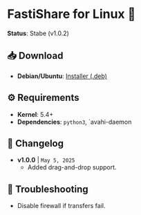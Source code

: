 # FastiShare for Linux 🐧  
**Status**: Stabe (v1.0.2)  

## 📥 Download  
- **Debian/Ubuntu**: [Installer (.deb)]([/](https://github.com/Flagodna-Developer/FastiShare/raw/refs/heads/main/download/file/fastishare-1.0.2+10002-linux.deb)) 

## ⚙️ Requirements  
- **Kernel**: 5.4+
- **Dependencies**:  `python3`, `avahi-daemon 

## 🔄 Changelog  
- **v1.0.0** | `May 5, 2025`  
  - Added drag-and-drop support.  

## 🐞 Troubleshooting  
- Disable firewall if transfers fail.  
